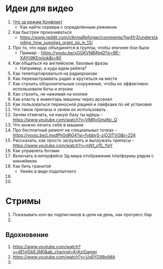 # Идеи для видео
1. [Что за режим Конфликт](https://github.com/PR9INICHEK/Videos/blob/main/Scenarios/Conflict/Main.md)
   - Как найти сервера с определённым режимом
2. Как быстрее прокачиваться
   - https://www.reddit.com/r/ArmaReforger/comments/1jw4fr3/understanding_how_supplies_grant_xp_in_13/
3. Про то, что надо объединятся в группы, чтобы эпичнее бои были
   - Пример - https://youtu.be/xGGKVNBjNqQ?si=BE-XAYii9KEmijok&t=80
4. Как общаться на английском, базовые фразы
   - Например, а куда едем ребята?
5. Как телепортироваться на радиорюкзак
6. Как перенастраивать радио и крутиться на месте
7. Как строить оборонительные сооружения, чтобы их эффективно использовали боты и игроки
8. Как строить, не нажимая на кнопки
9. Как класть в инвентарь машины через арсенал
10. Как пользоваться переносной рацией и лайфхаки по её установке
11. Что такое припасы и зачем их использовать
12. Зачем отмечать, на какую базу ты идёшь - https://www.youtube.com/watch?v=VMRyGmaNc_Q
13. Что можно лечить себя в машине
14. Про бесплатный ремонт на специальных точках - https://youtu.be/LmvdPhGdRG4?si=fvbbvS-zjO2lTVi3&t=224
15. Рассказать, как просто загружать и выгружать припасы - https://www.youtube.com/watch?v=mN1_vfS_YqY
16. Как управлять ботами
17. Включать в интерфейсе 3д-мира отображение платформы рядом с никнеймом
18. Как бить гранатой
    - Умнёк в виде подопытного
19. 
20. 



# Стримы
1. Показывать кол-во подписчиков в цели на день, как прогресс бар
2. 

## Вдохновение
1. https://www.youtube.com/watch?v=dEIylGbEJM0&ab_channel=KrAziGamer
2. https://www.youtube.com/watch?v=Us6YG98niMA
3. 
